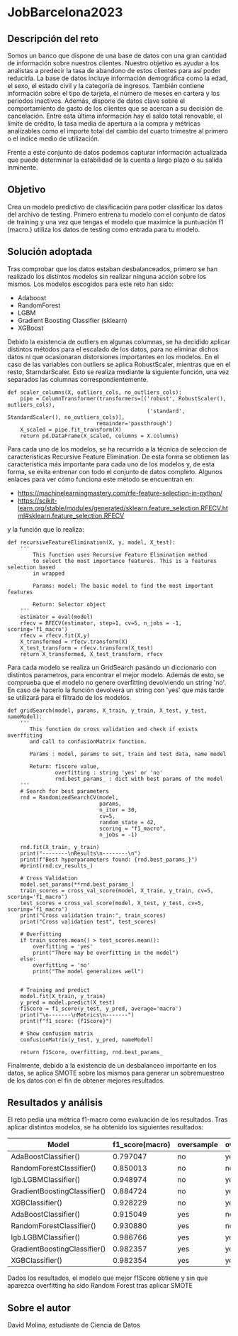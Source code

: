 # JobBarcelona2023

## Descripción del reto  
Somos un banco que dispone de una base de datos con una gran cantidad de información sobre nuestros clientes. Nuestro objetivo es ayudar a los analistas a predecir la tasa de abandono de estos clientes para así poder reducirla. La base de datos incluye información demográfica como la edad, el sexo, el estado civil y la categoría de ingresos. También contiene información sobre el tipo de tarjeta, el número de meses en cartera y los periodos inactivos. Además, dispone de datos clave sobre el comportamiento de gasto de los clientes que se acercan a su decisión de cancelación. Entre esta última información hay el saldo total renovable, el límite de crédito, la tasa media de apertura a la compra y métricas analizables como el importe total del cambio del cuarto trimestre al primero o el índice medio de utilización.

Frente a este conjunto de datos podemos capturar información actualizada que puede determinar la estabilidad de la cuenta a largo plazo o su salida inminente.  

## Objetivo  
Crea un modelo predictivo de clasificación para poder clasificar los datos del archivo de testing. Primero entrena tu modelo con el conjunto de datos de training y una vez que tengas el modelo que maximice la puntuación f1 (macro.) utiliza los datos de testing como entrada para tu modelo.  


## Solución adoptada  

Tras comprobar que los datos estaban desbalanceados, primero se han realizado los distintos modelos sin realizar ninguna acción sobre los mismos. Los modelos escogidos para este reto han sido:  
- Adaboost  
- RandomForest  
- LGBM  
- Gradient Boosting Classifier (sklearn)  
- XGBoost  

Debido la existencia de outliers en algunas columnas, se ha decidido aplicar distintos métodos para el escalado de los datos, para no eliminar dichos datos ni que ocasionaran distorsiones importantes en los modelos. En el caso de las variables con outliers se aplica RobustScaler, mientras que en el resto, StarndarScaler. Esto se realiza mediante la siguiente función, una vez separados las columnas correspondientemente.

```
def scaler_columns(X, outliers_cols, no_outliers_cols):
    pipe = ColumnTransformer(transformers=[('robust', RobustScaler(), outliers_cols),
                                            ('standard', StandardScaler(), no_outliers_cols)],
                            remainder='passthrough')
    X_scaled = pipe.fit_transform(X)
    return pd.DataFrame(X_scaled, columns = X.columns)
```

Para cada uno de los modelos, se ha recurrido a la técnica de seleccion de características Recursive Feature Elimination. De esta forma se obtienen las característica más importante para cada uno de los modelos y, de esta forma, se evita entrenar con todo el conjunto de datos completo. Algunos enlaces para ver cómo funciona este método se encuentran en:  
- https://machinelearningmastery.com/rfe-feature-selection-in-python/   
- https://scikit-learn.org/stable/modules/generated/sklearn.feature_selection.RFECV.html#sklearn.feature_selection.RFECV  

y la función que lo realiza:

```
def recursiveFeatureElimination(X, y, model, X_test):
    '''
        This function uses Recursive Feature Elimination method
        to select the most importance features. This is a features selection based
        in wrapped
        
        Params: model: The basic model to find the most important features
        
        Return: Selector object
    '''
    estimator = eval(model)
    rfecv = RFECV(estimator, step=1, cv=5, n_jobs = -1, scoring='f1_macro')
    rfecv = rfecv.fit(X,y)
    X_transformed = rfecv.transform(X)
    X_test_transform = rfecv.transform(X_test)    
    return X_transformed, X_test_transform, rfecv
```

Para cada modelo se realiza un GridSearch pasándo un diccionario con distintos parametros, para encontrar el mejor modelo. Además de esto, se comprueba que el modelo no genere overfitting devolviendo un string 'no'. En caso de hacerlo la función devolverá un string con 'yes' que más tarde se utilizará para el filtrado de los modelos.

```
def gridSearch(model, params, X_train, y_train, X_test, y_test, nameModel):
    '''
       This function do cross validation and check if exists overffiting
       and call to confusionMatrix function.
       
       Params : model, params to set, train and test data, name model
       
       Return: f1score value, 
               overfitting : string 'yes' or 'no'
               rnd.best_params_ : dict with best params of the model
    '''
    # Search for best parameters
    rnd = RandomizedSearchCV(model, 
                             params, 
                             n_iter = 30, 
                             cv=5, 
                             random_state = 42,
                             scoring = "f1_macro",
                             n_jobs = -1)
    
    rnd.fit(X_train, y_train)
    print("--------\nResults\n--------\n")
    print(f"Best hyperparameters found: {rnd.best_params_}")
    #print(rnd.cv_results_)
        
    # Cross Validation
    model.set_params(**rnd.best_params_)
    train_scores = cross_val_score(model, X_train, y_train, cv=5, scoring='f1_macro')
    test_scores = cross_val_score(model, X_test, y_test, cv=5, scoring='f1_macro')
    print("Cross validation train:", train_scores)
    print("Cross validation test", test_scores)
    
    # Overfitting
    if train_scores.mean() > test_scores.mean():
        overfitting = 'yes'
        print("There may be overfitting in the model")
    else:
        overfitting = 'no'
        print("The model generalizes well")
        
        
    # Training and predict
    model.fit(X_train, y_train)
    y_pred = model.predict(X_test)
    f1Score = f1_score(y_test, y_pred, average='macro')
    print("\n-------\nMetrics\n-------")
    print(f"f1_score: {f1Score}")
    
    # Show confusion matrix
    confusionMatrix(y_test, y_pred, nameModel)
    
    return f1Score, overfitting, rnd.best_params_
```

Finalmente, debido a la existencia de un desbalanceo importante en los datos, se aplica SMOTE sobre los mismos para generar un sobremuestreo de los datos con el fin de obtener mejores resultados. 

## Resultados y análisis  
El reto pedía una métrica f1-macro como evaluación de los resultados. Tras aplicar distintos modelos, se ha obtenido los siguientes resultados:  

|Model|f1_score(macro)|oversample|overfitting|
|------|----------|------------|-----------|
|AdaBoostClassifier()|0.797047|no|yes|
|RandomForestClassifier()|0.850013|no|no|
|lgb.LGBMClassifier()|0.948974|no|yes|
|GradientBoostingClassifier()|0.884724|no|yes|
|XGBClassifier()|0.928229|no|yes|
|AdaBoostClassifier()|0.915049|yes|no|
|RandomForestClassifier()|0.930880|yes|no|
|lgb.LGBMClassifier()|0.986766|yes|yes|
|GradientBoostingClassifier()|0.982357|yes|yes|
|XGBClassifier()|0.982354|yes|yes|

Dados los resultados, el modelo que mejor f1Score obtiene y sin que aparezca overfitting ha sido Random Forest tras aplicar SMOTE  

## Sobre el autor
David Molina, estudiante de Ciencia de Datos

